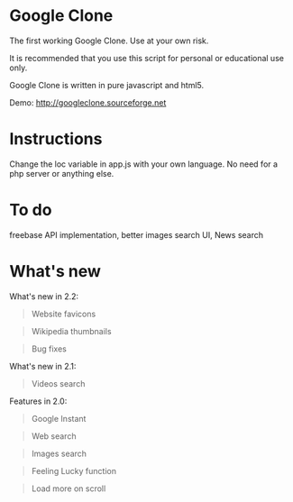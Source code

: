 Google Clone
============

The first working Google Clone. Use at your own risk.

It is recommended that you use this script for personal or educational use only.

Google Clone is written in pure javascript and html5.

Demo: http://googleclone.sourceforge.net


Instructions
============

Change the loc variable in app.js with your own language.
No need for a php server or anything else.


To do
=====

freebase API implementation, better images search UI, News search


What's new
==========

What's new in 2.2:

  > Website favicons
  
  > Wikipedia thumbnails
  
  > Bug fixes



What's new in 2.1:

  > Videos search



Features in 2.0:

  > Google Instant

  > Web search

  > Images search
  
  > Feeling Lucky function
  
  > Load more on scroll
